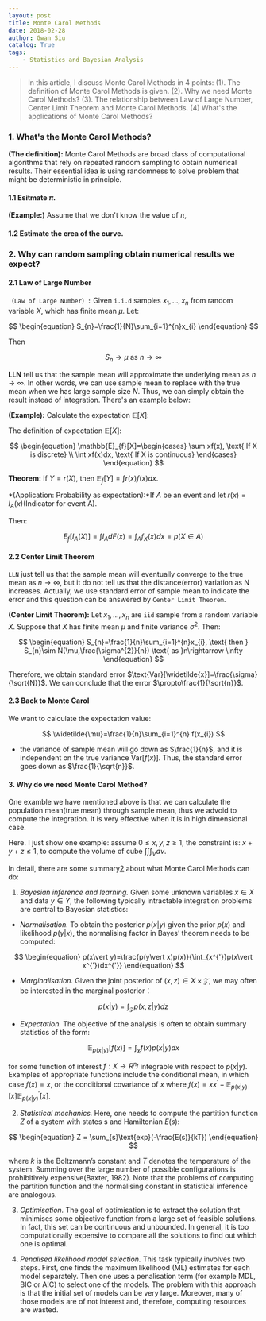 ```yaml
---
layout: post
title: Monte Carol Methods
date: 2018-02-28
author: Gwan Siu
catalog: True
tags:
    - Statistics and Bayesian Analysis
---
```


> In this article, I discuss Monte Carol Methods in 4 points: (1). The definition of Monte Carol Methods is given. (2). Why we need Monte Carol Methods? (3). The relationship between Law of Large Number, Center Limit Theorem and Monte Carol Methods. (4) What's the applications of Monte Carol Methods?

### 1. What's the Monte Carol Methods?

**(The definition):** Monte Carol Methods are broad class of computational algorithms that rely on repeated random sampling to obtain numerical results. Their essential idea is using randomness to solve problem that might be deterministic in principle.


#### 1.1 Esitmate $\pi$.

**(Example:)** Assume that we don't know the value of $\pi$, 

#### 1.2 Estimate the erea of the curve.


### 2. Why can random sampling obtain numerical results we expect?

#### 2.1 Law of Large Number
`（Law of Large Number）:` Given `i.i.d` samples $x_{1},...,x_{n}$ from random variable $X$, which has finite mean $\mu$. Let:

$$
\begin{equation}
S_{n}=\frac{1}{N}\sum_{i=1}^{n}x_{i}
\end{equation}
$$

Then

$$
\begin{equation}
S_{n}\rightarrow \mu \text{ as } n\rightarrow \infty
\end{equation}
$$

**LLN** tell us that the sample mean will approximate the underlying mean as $n\rightarrow \infty$. In other words, we can use sample mean to replace with the true mean when we has large sample size *N*. Thus, we can simply obtain the result instead of integration. There's an example below:

**(Example):** Calculate the expectation $\mathbb{E}[X]$:

The definition of expectation $\mathbb{E}[X]$:

$$
\begin{equation}
\mathbb{E}_{f}[X]=\begin{cases}
\sum xf(x), \text{ If X is discrete} \\
\int xf(x)dx, \text{ If X is continuous}
\end{cases}
\end{equation}
$$

**Theorem:** If $Y=r(X)$, then $\mathbb{E}_{f}[Y]=\int r(x)f(x)dx$.

*(Application: Probability as expectation):*If $A$ be an event and let $r(x)=I_{A}(x)$(Indicator for event A).

Then:

$$
\begin{equation}
E_{f}[I_{A}(X)]=\int I_{A}dF(x) = \int_{A}f_{X}(x)dx=p(X\in A)
\end{equation}
$$

#### 2.2 Center Limit Theorem

`LLN` just tell us that the sample mean will eventually converge to the true mean  as $n\rightarrow \infty$, but it do not tell us that the distance(error) variation as N increases. Actually, we use standard error of sample mean to indicate the error and this question can be answered by `Center Limit Theorem`.

**(Center Limit Theorem):** Let $x_{1},...,x_{n}$ are `iid` sample from a random variable $X$. Suppose that $X$ has finite mean $\mu$ and finite variance $\sigma^{2}$. Then:

$$
\begin{equation}
S_{n}=\frac{1}{n}\sum_{i=1}^{n}x_{i}, \text{ then }
S_{n}\sim N(\mu,\frac{\sigma^{2}}{n}) \text{ as }n\rightarrow \infty
\end{equation}
$$

Therefore, we obtain standard error $\text{Var}[\widetilde{x}]=\frac{\sigma}{\sqrt{N}}$. We can conclude that the error $\propto\frac{1}{\sqrt{n}}$.

#### 2.3 Back to Monte Carol

We want to calculate the expectation value:

$$
\widetilde{\mu}=\frac{1}{n}\sum_{i=1}^{n} f(x_{i})
$$

- the variance of sample mean will go down as $\frac{1}{n}$, and it is independent on the true variance $\text{Var}[f(x)]$. Thus, the standard error goes down as $\frac{1}{\sqrt{n}}$.

#### 3. Why do we need Monte Carol Method?
One examble we have mentioned above is that we can calculate the population mean(true mean) through sample mean, thus we advoid to compute the integration. It is very effective when it is in high dimensional case. 

Here. I just show one example: assume $0\leq x,y,z\geq 1$, the constraint is: $x+y+z\leq 1$, to compute the volume of cube $\int\int\int_{V} dv$.


In detail, there are some summary[2](http://www.cs.princeton.edu/courses/archive/spr06/cos598C/papers/AndrieuFreitasDoucetJordan2003.pdf) about what Monte Carol Methods can do:

1. *Bayesian inference and learning.* Given some unknown variables $x\in X$ and data $y\in Y$, the following typically intractable integration problems are central to Bayesian statistics:
 - *Normalisation.* To obtain the posterior $p(x\vert y)$ given the prior $p(x)$ and likelihood $p(y\vert x)$, the normalising factor in Bayes’ theorem needs to be computed:
 
 $$
 \begin{equation}
 p(x\vert y)=\frac{p(y\vert x)p(x)}{\int_{x^{'}}p(x\vert x^{'})dx^{'}}
 \end{equation}
 $$

 - *Marginalisation.* Given the joint posterior of $(x,z) \in X\times\mathcal{Z}$, we may often be interested in the marginal posterior：
 
 $$
 \begin{equation}
 p(x\vert y)=\int_{\mathcal{Z}}p(x,z\vert y)dz
 \end{equation}
 $$

 - *Expectation.* The objective of the analysis is often to obtain summary statistics of the form:
 
 $$
 \begin{equation}
 \mathbb{E}_{p(x\vert y)}[f(x)]=\int_{\chi}f(x)p(x\vert y)dx
 \end{equation}
 $$

 for some function of interest $f : X \rightarrow R^{n_{f}}$ integrable with respect to $p(x | y)$. Examples of appropriate functions include the conditional mean, in which case $f(x) = x$, or the conditional covariance of $x$ where $f (x) = xx^{'} − \mathbb{E}_{p(x\vert y)}[x]\mathbb{E}^{'}_{p(x\vert y)}[x]$.

2. *Statistical mechanics.* Here, one needs to compute the partition function $Z$ of a system with states s and Hamiltonian $E(s)$:
 
 $$
 \begin{equation}
 Z = \sum_{s}\text{exp}(-\frac{E(s)}{kT})
 \end{equation}
 $$

 where $k$ is the Boltzmann’s constant and $T$ denotes the temperature of the system. Summing over the large number of possible configurations is prohibitively expensive(Baxter, 1982).  Note that the problems of computing the partition function and the normalising constant in statistical inference are analogous.

3. *Optimisation.* The goal of optimisation is to extract the solution that minimises some objective function from a large set of feasible solutions. In fact, this set can be continuous and unbounded. In general, it is too computationally expensive to compare all the solutions to find out which one is optimal.
 
4. *Penalised likelihood model selection.* This task typically involves two steps. First, one finds the maximum likelihood (ML) estimates for each model separately. Then one uses a penalisation term (for example MDL, BIC or AIC) to select one of the models. The problem with this approach is that the initial set of models can be very large. Moreover, many of those models are of not interest and, therefore, computing resources are wasted.
